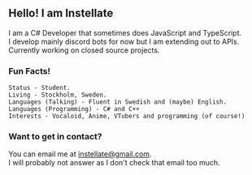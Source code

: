 ## Hello! I am Instellate
I am a C# Developer that sometimes does JavaScript and TypeScript.  
I develop mainly discord bots for now but I am extending out to APIs. Currently working on closed source projects.
### Fun Facts!
```
Status - Student.
Living - Stockholm, Sweden.
Languages (Talking) - Fluent in Swedish and (maybe) English.
Languages (Programming) - C# and C++
Interests - Vocaloid, Anime, VTubers and programming (of course!)
```

### Want to get in contact?
You can email me at instellate@gmail.com.  
I will probably not answer as I don't check that email too much.
